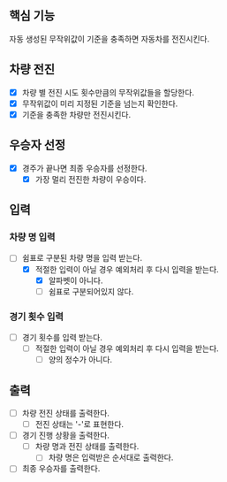 ## 핵심 기능
자동 생성된 무작위값이 기준을 충족하면 자동차를 전진시킨다.

## 차량 전진
- [x] 차량 별 전진 시도 횟수만큼의 무작위값들을 할당한다.
- [x] 무작위값이 미리 지정된 기준을 넘는지 확인한다.
- [x] 기준을 충족한 차량만 전진시킨다.

## 우승자 선정
- [x] 경주가 끝나면 최종 우승자를 선정한다.
  - [x] 가장 멀리 전진한 차량이 우승이다.

## 입력
### 차량 명 입력
- [ ] 쉼표로 구분된 차량 명을 입력 받는다.
  - [x] 적절한 입력이 아닐 경우 예외처리 후 다시 입력을 받는다.
    - [x] 알파벳이 아니다.
    - [ ] 쉼표로 구분되어있지 않다.
### 경기 횟수 입력
- [ ] 경기 횟수를 입력 받는다.
  - [ ] 적절한 입력이 아닐 경우 예외처리 후 다시 입력을 받는다.
    - [ ] 양의 정수가 아니다.

## 출력
- [ ] 차량 전진 상태를 출력한다.
  - [ ] 전진 상태는 '-'로 표현한다.
- [ ] 경기 진행 상황을 출력한다.
  - [ ] 차량 명과 전진 상태를 출력한다.
    - [ ] 차량 명은 입력받은 순서대로 출력한다.
- [ ] 최종 우승자를 출력한다.